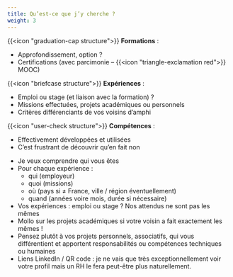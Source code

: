 ```yaml
---
title: Qu’est-ce que j’y cherche ?
weight: 3
---
```

{{<icon "graduation-cap structure">}} **Formations** :

- Approfondissement, option ?
- Certifications (avec parcimonie – {{<icon "triangle-exclamation red">}} MOOC)

{{<icon "briefcase structure">}} **Expériences** :

- Emploi ou stage (et liaison avec la formation) ?
- Missions effectuées, projets académiques ou personnels
- Critères différenciants de vos voisins d’amphi

{{<icon "user-check structure">}} **Compétences** :

- Effectivement développées et utilisées
- C’est frustrant de découvrir qu’en fait non

<aside class="notes">

- Je veux comprendre qui vous êtes
- Pour chaque expérience :
  - qui (employeur)
  - quoi (missions)
  - où (pays si ≠ France, ville / région éventuellement)
  - quand (années voire mois, durée si nécessaire)
- Vos expériences : emploi ou stage ? Nos attendus ne sont pas les mêmes
- Mollo sur les projets académiques si votre voisin a fait exactement les
  mêmes !
- Pensez plutôt à vos projets personnels, associatifs, qui vous différentient et
  apportent responsabilités ou compétences techniques ou humaines
- Liens LinkedIn / QR code : je ne vais que très exceptionnellement voir votre profil
  mais un RH le fera peut-être plus naturellement.

</aside>
